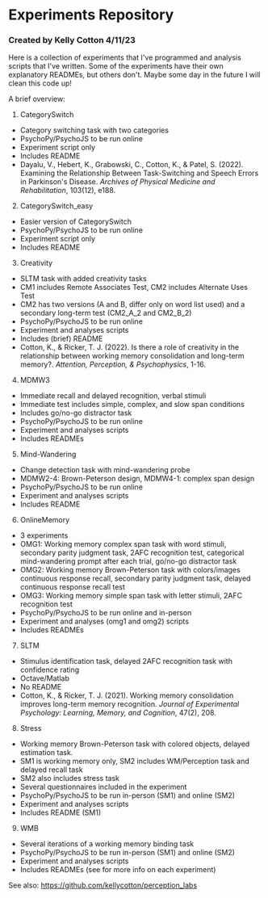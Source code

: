 # Experiments Repository
### Created by Kelly Cotton 4/11/23

Here is a collection of experiments that I've programmed and analysis scripts that I've written. Some of the experiments have their own explanatory READMEs, but others don't. Maybe some day in the future I will clean this code up!

A brief overview:

1. CategorySwitch
* Category switching task with two categories
* PsychoPy/PsychoJS to be run online
* Experiment script only
* Includes README
* Dayalu, V., Hebert, K., Grabowski, C., Cotton, K., & Patel, S. (2022). Examining the Relationship Between Task-Switching and Speech Errors in Parkinson's Disease. *Archives of Physical Medicine and Rehabilitation*, 103(12), e188.

2. CategorySwitch_easy
* Easier version of CategorySwitch
* PsychoPy/PsychoJS to be run online
* Experiment script only
* Includes README

3. Creativity
* SLTM task with added creativity tasks
* CM1 includes Remote Associates Test, CM2 includes Alternate Uses Test
* CM2 has two versions (A and B, differ only on word list used) and a secondary long-term test (CM2_A_2 and CM2_B_2)
* PsychoPy/PsychoJS to be run online
* Experiment and analyses scripts
* Includes (brief) README
* Cotton, K., & Ricker, T. J. (2022). Is there a role of creativity in the relationship between working memory consolidation and long-term memory?. *Attention, Perception, & Psychophysics*, 1-16.

4. MDMW3
* Immediate recall and delayed recognition, verbal stimuli
* Immediate test includes simple, complex, and slow span conditions
* Includes go/no-go distractor task
* PsychoPy/PsychoJS to be run online
* Experiment and analyses scripts
* Includes READMEs

5. Mind-Wandering
* Change detection task with mind-wandering probe
* MDMW2-4: Brown-Peterson design, MDMW4-1: complex span design
* PsychoPy/PsychoJS to be run online
* Experiment and analyses scripts
* Includes README

6. OnlineMemory
* 3 experiments
* OMG1: Working memory complex span task with word stimuli, secondary parity judgment task, 2AFC recognition test, categorical mind-wandering prompt after each trial, go/no-go distractor task
* OMG2: Working memory Brown-Peterson task with colors/images continuous response recall, secondary parity judgment task, delayed continuous response recall test
* OMG3: Working memory simple span task with letter stimuli, 2AFC recognition test
* PsychoPy/PsychoJS to be run online and in-person
* Experiment and analyses (omg1 and omg2) scripts
* Includes READMEs

7. SLTM
* Stimulus identification task, delayed 2AFC recognition task with confidence rating 
* Octave/Matlab
* No README
* Cotton, K., & Ricker, T. J. (2021). Working memory consolidation improves long-term memory recognition. *Journal of Experimental Psychology: Learning, Memory, and Cognition*, 47(2), 208.

8. Stress
* Working memory Brown-Peterson task with colored objects, delayed estimation task.
* SM1 is working memory only, SM2 includes WM/Perception task and delayed recall task
* SM2 also includes stress task
* Several questionnaires included in the experiment
* PsychoPy/PsychoJS to be run in-person (SM1) and online (SM2)
* Experiment and analyses scripts
* Includes README (SM1)

9. WMB
* Several iterations of a working memory binding task
* PsychoPy/PsychoJS to be run in-person (SM1) and online (SM2)
* Experiment and analyses scripts
* Includes READMEs (see for more info on each experiment)

See also: https://github.com/kellycotton/perception_labs
